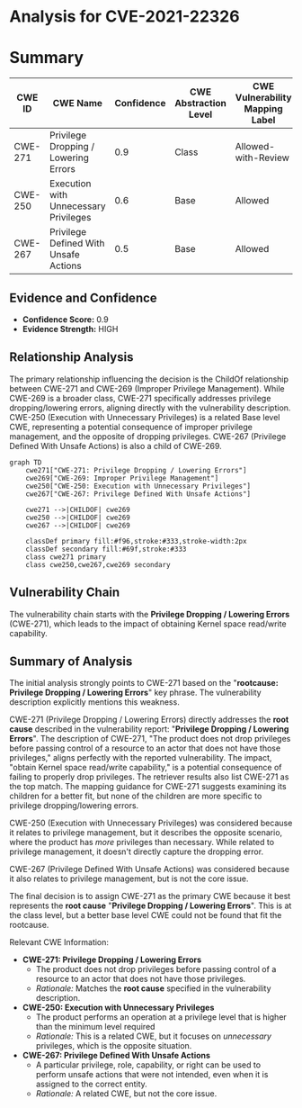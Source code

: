 # Analysis for CVE-2021-22326

# Summary
| CWE ID | CWE Name | Confidence | CWE Abstraction Level | CWE Vulnerability Mapping Label | CWE-Vulnerability Mapping Notes |
|---|---|---|---|---|---|
| CWE-271 | Privilege Dropping / Lowering Errors | 0.9 | Class | Allowed-with-Review | Primary CWE |
| CWE-250 | Execution with Unnecessary Privileges | 0.6 | Base | Allowed | Secondary Candidate |
| CWE-267 | Privilege Defined With Unsafe Actions | 0.5 | Base | Allowed | Secondary Candidate |

## Evidence and Confidence

*   **Confidence Score:** 0.9
*   **Evidence Strength:** HIGH

## Relationship Analysis
The primary relationship influencing the decision is the ChildOf relationship between CWE-271 and CWE-269 (Improper Privilege Management). While CWE-269 is a broader class, CWE-271 specifically addresses privilege dropping/lowering errors, aligning directly with the vulnerability description. CWE-250 (Execution with Unnecessary Privileges) is a related Base level CWE, representing a potential consequence of improper privilege management, and the opposite of dropping privileges. CWE-267 (Privilege Defined With Unsafe Actions) is also a child of CWE-269.

```mermaid
graph TD
    cwe271["CWE-271: Privilege Dropping / Lowering Errors"]
    cwe269["CWE-269: Improper Privilege Management"]
    cwe250["CWE-250: Execution with Unnecessary Privileges"]
    cwe267["CWE-267: Privilege Defined With Unsafe Actions"]

    cwe271 -->|CHILDOF| cwe269
    cwe250 -->|CHILDOF| cwe269
    cwe267 -->|CHILDOF| cwe269

    classDef primary fill:#f96,stroke:#333,stroke-width:2px
    classDef secondary fill:#69f,stroke:#333
    class cwe271 primary
    class cwe250,cwe267,cwe269 secondary
```

## Vulnerability Chain
The vulnerability chain starts with the **Privilege Dropping / Lowering Errors** (CWE-271), which leads to the impact of obtaining Kernel space read/write capability.

## Summary of Analysis
The initial analysis strongly points to CWE-271 based on the "**rootcause:** **Privilege Dropping / Lowering Errors**" key phrase. The vulnerability description explicitly mentions this weakness.

CWE-271 (Privilege Dropping / Lowering Errors) directly addresses the **root cause** described in the vulnerability report: "**Privilege Dropping / Lowering Errors**". The description of CWE-271, "The product does not drop privileges before passing control of a resource to an actor that does not have those privileges," aligns perfectly with the reported vulnerability. The impact, "obtain Kernel space read/write capability," is a potential consequence of failing to properly drop privileges. The retriever results also list CWE-271 as the top match. The mapping guidance for CWE-271 suggests examining its children for a better fit, but none of the children are more specific to privilege dropping/lowering errors.

CWE-250 (Execution with Unnecessary Privileges) was considered because it relates to privilege management, but it describes the opposite scenario, where the product has *more* privileges than necessary. While related to privilege management, it doesn't directly capture the dropping error.

CWE-267 (Privilege Defined With Unsafe Actions) was considered because it also relates to privilege management, but is not the core issue.

The final decision is to assign CWE-271 as the primary CWE because it best represents the **root cause** "**Privilege Dropping / Lowering Errors**". This is at the class level, but a better base level CWE could not be found that fit the rootcause.

Relevant CWE Information:
*   **CWE-271: Privilege Dropping / Lowering Errors**
    *   The product does not drop privileges before passing control of a resource to an actor that does not have those privileges.
    *   *Rationale:* Matches the **root cause** specified in the vulnerability description.
*   **CWE-250: Execution with Unnecessary Privileges**
    *   The product performs an operation at a privilege level that is higher than the minimum level required
    *   *Rationale:* This is a related CWE, but it focuses on *unnecessary* privileges, which is the opposite situation.
*   **CWE-267: Privilege Defined With Unsafe Actions**
    *   A particular privilege, role, capability, or right can be used to perform unsafe actions that were not intended, even when it is assigned to the correct entity.
    *   *Rationale:* A related CWE, but not the core issue.